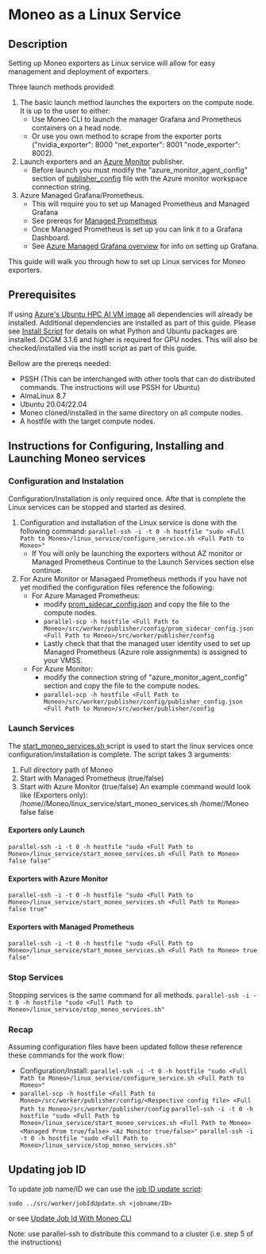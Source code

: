 Moneo as a Linux Service
=====
Description
-----
Setting up Moneo exporters as Linux service will allow for easy management and deployment of exporters.


Three launch methods provided:
1. The basic launch method launches the exporters on the compute node. It is up to the user to either:
   - Use Moneo CLI to launch the manager Grafana and Prometheus containers on a head node.
   - Or use you own method to scrape from the exporter ports ("nvidia_exporter": 8000 "net_exporter": 8001 "node_exporter": 8002).
2. Launch exporters and an [Azure Monitor](../docs/AzureMonitorAgent.md) publisher.
   - Before launch you must modify the "azure_monitor_agent_config" section of [publisher_config](../src/worker/publisher/config/publisher_config.json) file with the Azure monitor workspace connection string.
3. Azure Managed Grafana/Prometheus.
   - This will require you to set up Managed Prometheus and Managed Grafana
   - See prereqs for [Managed Prometheus](../docs/ManagedPrometheusAgent.md)
   - Once Managed Prometheus is set up you can link it to a Grafana Dashboard.
   - See [Azure Managed Grafana overview](https://learn.microsoft.com/en-us/azure/managed-grafana/overview) for info on setting up Grafana.

This guide will walk you through how to set up Linux services for Moneo exporters.

Prerequisites
-----
If using [Azure's Ubuntu HPC AI VM image](https://azuremarketplace.microsoft.com/en-us/marketplace/apps/microsoft-dsvm.ubuntu-hpc?tab=overview) all dependencies will already be installed. Additional dependencies are installed as part of this guide. Please see [Install Script](../src/worker/install/install.sh) for details on what Python and Ubuntu packages are installed. DCGM 3.1.6 and higher is required for GPU nodes. This will also be checked/installed via the instll script as part of this guide.

Bellow are the prereqs needed:
- PSSH (This can be interchanged with other tools that can do distributed commands. The instructions will use PSSH for Ubuntu)
- AlmaLinux 8.7
- Ubuntu 20.04/22.04
- Moneo cloned/installed in the same directory on all compute nodes.
- A hostfile with the target compute nodes.
 

Instructions for Configuring, Installing and Launching Moneo services
-----
### Configuration and Instalation ###
Configuration/Installation is only required once. Afte that is complete the Linux services can be stopped and started as desired.
1. Configuration and installation of the Linux service is done with the following command:
   ```parallel-ssh -i -t 0 -h hostfile "sudo <Full Path to Moneo>/linux_service/configure_service.sh <Full Path to Moneo>"```
   - If You will only be launching the exporters without AZ monitor or Managed Prometheus Continue to the Launch Services section else continue.
2. For Azure Monitor or Managaed Prometheus methods if you have not yet modified the configuration files reference the following:
   - For Azure Managed Prometheus:
     - modify [prom_sidecar_config.json](../src/worker/publisher/config) and copy the file to the compute nodes.
     - ```parallel-scp -h hostfile <Full Path to Moneo>/src/worker/publisher/config/prom_sidecar_config.json  <Full Path to Moneo>/src/worker/publisher/config```
     - Lastly check that that the managed user identity used to set up Managed Prometheus (Azure role assignments) is assigned to your VMSS.
   - For Azure Monitor:
      -  modify the connection string of "azure_monitor_agent_config" section and copy the file to the compute nodes.
      -  ```parallel-scp -h hostfile <Full Path to Moneo>/src/worker/publisher/config/publisher_config.json <Full Path to Moneo>/src/worker/publisher/config```
### Launch Services ###
The [start_moneo_services.sh ](./start_moneo_services.sh) script is used to start the linux services once configuration/installation is complete.
The script takes 3 arguments:
 1. Full directory path of Moneo
 2. Start with Managed Prometheus (true/false)
 3. Start with Azure Monitor (true/false)
 An example command would look like (Exporters only): /home/<user>/Moneo/linux_service/start_moneo_services.sh /home/<user>/Moneo false false
   
#### Exporters only Launch ####
```parallel-ssh -i -t 0 -h hostfile "sudo <Full Path to Moneo>/linux_service/start_moneo_services.sh <Full Path to Moneo> false false"```
#### Exporters with Azure Monitor ####
```parallel-ssh -i -t 0 -h hostfile "sudo <Full Path to Moneo>/linux_service/start_moneo_services.sh <Full Path to Moneo> false true"```
#### Exporters with Managed Prometheus ####
```parallel-ssh -i -t 0 -h hostfile "sudo <Full Path to Moneo>/linux_service/start_moneo_services.sh <Full Path to Moneo> true false"```
   
### Stop Services ###
Stopping services is the same command for all methods.
```parallel-ssh -i -t 0 -h hostfile "sudo <Full Path to Moneo>/linux_service/stop_moneo_services.sh"```
   
### Recap ###
Assuming configuration files have been updated follow these reference these commands for the work flow:
- Configuration/Install: 
   ```parallel-ssh -i -t 0 -h hostfile "sudo <Full Path to Moneo>/linux_service/configure_service.sh <Full Path to Moneo>"```
- 
   ```parallel-scp -h hostfile <Full Path to Moneo>/src/worker/publisher/config/<Respective config file> <Full Path to Moneo>/src/worker/publisher/config```
   ```parallel-ssh -i -t 0 -h hostfile "sudo <Full Path to Moneo>/linux_service/start_moneo_services.sh <Full Path to Moneo> <Managed Prom true/false> <Az Monitor true/false>"```
   ```parallel-ssh -i -t 0 -h hostfile "sudo <Full Path to Moneo>/linux_service/stop_moneo_services.sh"```
   
 

Updating job ID
-----
To update job name/ID we can use the [job ID update script](../src/worker/jobIdUpdate.sh):

```sudo ../src/worker/jobIdUpdate.sh <jobname/ID>```

or see [Update Job Id With Moneo CLI](../docs/JobFiltering.md)

Note: use parallel-ssh to distribute this command to a cluster (i.e. step 5 of the instructions)

